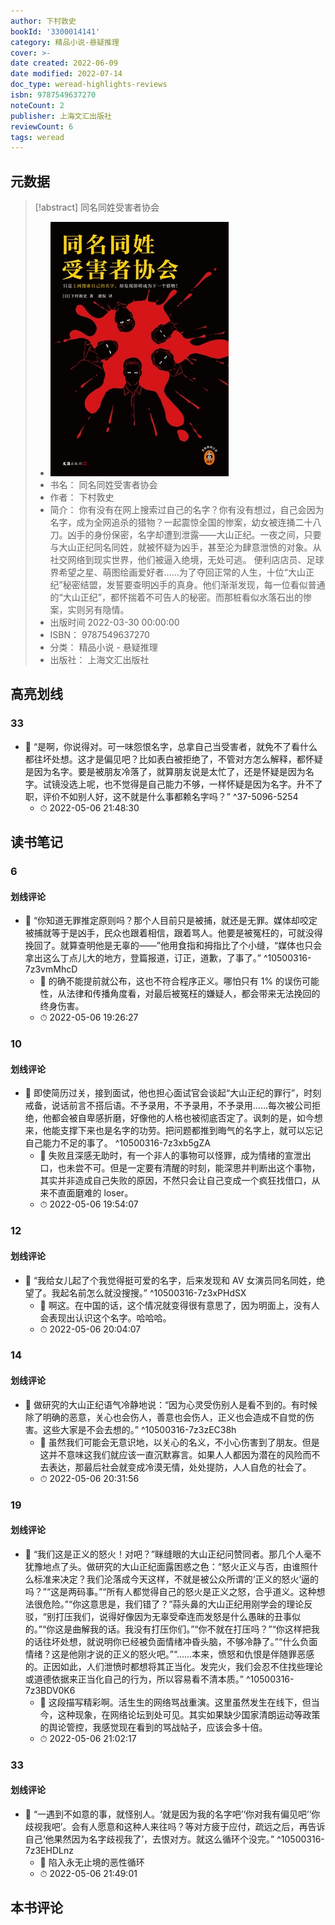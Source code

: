 ```yaml
---
author: 下村敦史
bookId: '3300014141'
category: 精品小说-悬疑推理
cover: >-
date created: 2022-06-09
date modified: 2022-07-14
doc_type: weread-highlights-reviews
isbn: 9787549637270
noteCount: 2
publisher: 上海文汇出版社
reviewCount: 6
tags: weread
---
```


## 元数据

> [!abstract] 同名同姓受害者协会
> - ![ 同名同姓受害者协会|200](Extras/Media/_同名同姓受害者协会!200.jpg)
> - 书名： 同名同姓受害者协会
> - 作者： 下村敦史
> - 简介： 你有没有在网上搜索过自己的名字？你有没有想过，自己会因为名字，成为全网追杀的猎物？一起震惊全国的惨案，幼女被连捅二十八刀。凶手的身份保密，名字却遭到泄露——大山正纪。一夜之间，只要与大山正纪同名同姓，就被怀疑为凶手，甚至沦为肆意泄愤的对象。从社交网络到现实世界，他们被逼入绝境，无处可逃。 便利店店员、足球界希望之星、萌图绘画爱好者……为了夺回正常的人生，十位“大山正纪”秘密结盟，发誓要查明凶手的真身。他们渐渐发现，每一位看似普通的“大山正纪”，都怀揣着不可告人的秘密。而那桩看似水落石出的惨案，实则另有隐情。
> - 出版时间 2022-03-30 00:00:00
> - ISBN： 9787549637270
> - 分类： 精品小说 - 悬疑推理
> - 出版社： 上海文汇出版社

## 高亮划线

### 33

- 📌 “是啊，你说得对。可一味怨恨名字，总拿自己当受害者，就免不了看什么都往坏处想。这才是偏见吧？比如表白被拒绝了，不管对方怎么解释，都怀疑是因为名字。要是被朋友冷落了，就算朋友说是太忙了，还是怀疑是因为名字。试镜没选上呢，也不觉得是自己能力不够，一样怀疑是因为名字。升不了职，评价不如别人好，这不就是什么事都赖名字吗？” ^37-5096-5254
	- ⏱ 2022-05-06 21:48:30
 

## 读书笔记

### 6

#### 划线评论

- 📌 “你知道无罪推定原则吗？那个人目前只是被捕，就还是无罪。媒体却咬定被捕就等于是凶手，民众也跟着相信，跟着骂人。他要是被冤枉的，可就没得挽回了。就算查明他是无辜的——”他用食指和拇指比了个小缝，“媒体也只会拿出这么丁点儿大的地方，登篇报道，订正，道歉，了事了。” ^10500316-7z3vmMhcD
	- 💭 的确不能提前就公布，这也不符合程序正义。哪怕只有 1% 的误伤可能性，从法律和传播角度看，对最后被冤枉的嫌疑人，都会带来无法挽回的终身伤害。
	- ⏱ 2022-05-06 19:26:27
   

### 10

#### 划线评论

- 📌 即使简历过关，接到面试，他也担心面试官会谈起“大山正纪的罪行”，时刻戒备，说话前言不搭后语。不予录用，不予录用，不予录用……每次被公司拒绝，他都会被自卑感折磨，好像他的人格也被彻底否定了。讽刺的是，如今想来，他能支撑下来也是名字的功劳。把问题都推到晦气的名字上，就可以忘记自己能力不足的事了。 ^10500316-7z3xb5gZA
	- 💭 失败且深感无助时，有一个非人的事物可以怪罪，成为情绪的宣泄出口，也未尝不可。但是一定要有清醒的时刻，能深思并判断出这个事物，其实并非造成自己失败的原因，不然只会让自己变成一个疯狂找借口，从来不直面磨难的 loser。
	- ⏱ 2022-05-06 19:54:07
   

### 12

#### 划线评论

- 📌 “我给女儿起了个我觉得挺可爱的名字，后来发现和 AV 女演员同名同姓，绝望了。我起名前怎么就没搜搜。” ^10500316-7z3xPHdSX
	- 💭 啊这。在中国的话，这个情况就变得很有意思了，因为明面上，没有人会表现出认识这个名字。哈哈哈。
	- ⏱ 2022-05-06 20:04:07
   

### 14

#### 划线评论

- 📌 做研究的大山正纪语气冷静地说：“因为心灵受伤别人是看不到的。有时候除了明确的恶意，关心也会伤人，善意也会伤人，正义也会造成不自觉的伤害。这些大家是不会去想的。” ^10500316-7z3zEC38h
	- 💭 虽然我们可能会无意识地，以关心的名义，不小心伤害到了朋友。但是这并不意味这我们就应该一直沉默寡言。如果人人都因为潜在的风险而不去表达，那最后社会就变成冷漠无情，处处提防，人人自危的社会了。
	- ⏱ 2022-05-06 20:31:56
   

### 19

#### 划线评论

- 📌 “我们这是正义的怒火！对吧？”眯缝眼的大山正纪问赞同者。那几个人毫不犹豫地点了头。做研究的大山正纪面露困惑之色：“怒火正义与否，由谁照什么标准来决定？我们沦落成今天这样，不就是被公众所谓的‘正义的怒火’逼的吗？”“这是两码事。”“所有人都觉得自己的怒火是正义之怒，合乎道义。这种想法很危险。”“你这意思是，我们错了？”蒜头鼻的大山正纪用刚学会的理论反驳，“别打压我们，说得好像因为无辜受牵连而发怒是什么愚昧的丑事似的。”“你这是曲解我的话。我没有打压你们。”“你不就在打压吗？”“你这样把我的话往坏处想，就说明你已经被负面情绪冲昏头脑，不够冷静了。”“什么负面情绪？这是他刚才说的正义的怒火吧。”“……本来，愤怒和仇恨是伴随罪恶感的。正因如此，人们泄愤时都想将其正当化。发完火，我们会忍不住找些理论或道德依据来正当化自己的行为，所以容易看不清本质。” ^10500316-7z3BDV0K6
	- 💭 这段描写精彩啊。活生生的网络骂战重演。这里虽然发生在线下，但当今，这种现象，在网络论坛到处可见。其实如果缺少国家清朗运动等政策的舆论管控，我感觉现在看到的骂战帖子，应该会多十倍。
	- ⏱ 2022-05-06 21:02:17
   

### 33

#### 划线评论

- 📌 “一遇到不如意的事，就怪别人。‘就是因为我的名字吧’‘你对我有偏见吧’‘你歧视我吧’。会有人愿意和这种人来往吗？等对方疲于应付，疏远之后，再告诉自己‘他果然因为名字歧视我了’，去恨对方。就这么循环个没完。” ^10500316-7z3EHDLnz
	- 💭 陷入永无止境的恶性循环
	- ⏱ 2022-05-06 21:49:01
   

## 本书评论

